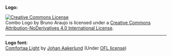 **Logo:**  


<a rel="license" href="http://creativecommons.org/licenses/by-nd/4.0/"><img alt="Creative Commons License" style="border-width:0" src="https://i.creativecommons.org/l/by-nd/4.0/88x31.png" /></a><br /><span xmlns:dct="http://purl.org/dc/terms/" href="http://purl.org/dc/dcmitype/StillImage" property="dct:title" rel="dct:type">Combo Logo</span> by <span xmlns:cc="http://creativecommons.org/ns#" property="cc:attributionName">Bruno Araujo</span> is licensed under a <a rel="license" href="http://creativecommons.org/licenses/by-nd/4.0/">Creative Commons Attribution-NoDerivatives 4.0 International License</a>.


---


**Logo font:**  
[Comfortaa Light](https://fonts.google.com/specimen/Comfortaa) by [Johan Aakerlund](mailto:aajohan@gmail.com) (Under [OFL license](http://scripts.sil.org/OFL))